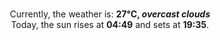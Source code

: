 <p  align="center"><br/>Currently, the weather is: <b> 27°C, <i>overcast clouds</i></b></br>Today, the sun rises at <b>04:49</b> and sets at <b>19:35</b>.</p>
